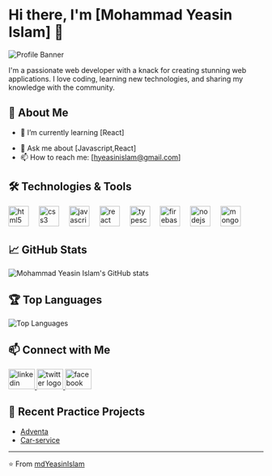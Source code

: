 # Hi there, I'm [Mohammad Yeasin Islam] 👋

![Profile Banner](https://user-images.githubusercontent.com/35267447/206916906-9bfb66d9-c419-44c2-908a-4885e610425f.gif)

I'm a passionate web developer with a knack for creating stunning web applications. I love coding, learning new technologies, and sharing my knowledge with the community.

## 🚀 About Me
<!-- - 🔭 I’m currently working on [Upwork] -->
- 🌱 I’m currently learning [React]
<!-- - 👯 I’m looking to collaborate on [Open Source Project/Technology] -->
- 💬 Ask me about [Javascript,React]
- 📫 How to reach me: [hyeasinislam@gmail.com]

## 🛠️ Technologies & Tools
<div align="left">
  <img src="https://cdn.jsdelivr.net/gh/devicons/devicon/icons/html5/html5-original.svg" height="40" alt="html5 logo"  />
  <img width="12" />
  <img src="https://cdn.jsdelivr.net/gh/devicons/devicon/icons/css3/css3-original.svg" height="40" alt="css3 logo"  />
  <img width="12" />
  <img src="https://cdn.jsdelivr.net/gh/devicons/devicon/icons/javascript/javascript-original.svg" height="40" alt="javascript logo"  />
  <img width="12" />
  <img src="https://cdn.jsdelivr.net/gh/devicons/devicon/icons/react/react-original-wordmark.svg" height="40" alt="react logo"  />
  <img width="12" />
  <img src="https://cdn.jsdelivr.net/gh/devicons/devicon/icons/typescript/typescript-original.svg" height="40" alt="typescript logo"  />
  <img width="12" />
  <img src="https://cdn.jsdelivr.net/gh/devicons/devicon/icons/firebase/firebase-plain.svg" height="40" alt="firebase logo"  />
  <img width="12" />
  <img src="https://cdn.jsdelivr.net/gh/devicons/devicon/icons/nodejs/nodejs-original.svg" height="40" alt="nodejs logo"  />
  <img width="12" />
  <img src="https://cdn.jsdelivr.net/gh/devicons/devicon/icons/mongodb/mongodb-original.svg" height="40" alt="mongodb logo"  />
</div>

###

## 📈 GitHub Stats
![Mohammad Yeasin Islam's GitHub stats](https://github-readme-stats.vercel.app/api?username=mdYeasinIslam&show_icons=true&theme=radical)

## 🏆 Top Languages
![Top Languages](https://github-readme-stats.vercel.app/api/top-langs/?username=mdYeasinIslam&layout=compact&theme=radical)

## 📫 Connect with Me
<div align="left">
  <a href="https://www.linkedin.com/in/md-yeasin-islam-1b17b3293/" target="_blank">
    <img src="https://raw.githubusercontent.com/maurodesouza/profile-readme-generator/master/src/assets/icons/social/linkedin/default.svg" width="52" height="40" alt="linkedin logo"  />
  </a>
  <a href="https://x.com/hyeasinislam" target="_blank">
    <img src="https://raw.githubusercontent.com/maurodesouza/profile-readme-generator/master/src/assets/icons/social/twitter/default.svg" width="52" height="40" alt="twitter logo"  />
  </a>
  <a href="https://www.facebook.com/profile.php?id=100011183114419" target="_blank">
    <img src="https://raw.githubusercontent.com/maurodesouza/profile-readme-generator/master/src/assets/icons/social/facebook/default.svg" width="52" height="40" alt="facebook logo"  />
  </a>
</div>

###
<!-- [![Portfolio](https://img.shields.io/badge/-Portfolio-000000?style=flat&logo=firefox&logoColor=white)](https://yourportfolio.com) -->

## 📝 Recent Practice Projects
- [Adventa](https://655b09c18ad8c550c822db8b--aquamarine-mochi-76b629.netlify.app/home)
- [Car-service](https://practice-firebase-58-41d5d.web.app/home)

---

⭐️ From [mdYeasinIslam](https://github.com/mdYeasinIslam)
